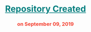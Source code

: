 <h1 align="center", style="color:#008080" > 
		<u> Repository Created 	</u> 
</h1>
			<h3><p align="center" style="color:#f44030"> on September 09, 2019</p> </h3>
	
		